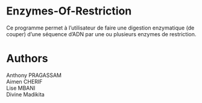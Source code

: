 # Enzymes-Of-Restriction

Ce programme permet à l’utilisateur de faire une digestion enzymatique (de couper) d’une séquence d’ADN par une ou plusieurs enzymes de restriction.

# Authors

Anthony PRAGASSAM
<br>
Aimen CHERIF
<br>
Lise MBANI
<br>
Divine Madikita
